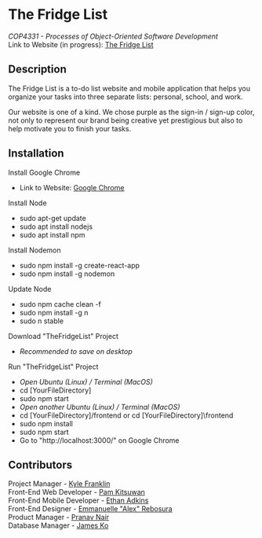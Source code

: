 # The Fridge List
*COP4331 - Processes of Object-Oriented Software Development*
<br> Link to Website (in progress): [The Fridge List](https://thefridgelist.herokuapp.com/)

## Description
The Fridge List is a to-do list website and mobile application that helps you organize your tasks into three separate lists: personal, school, and work.

Our website is one of a kind. We chose purple as the sign-in / sign-up color, not only to represent our brand being creative yet prestigious but also to help motivate you to finish your tasks.

## Installation
Install Google Chrome
- Link to Website: [Google Chrome](https://www.google.com/chrome/dr/download/)

Install Node
- sudo apt-get update
- sudo apt install nodejs
- sudo apt install npm

Install Nodemon
- sudo npm install -g create-react-app
- sudo npm install -g nodemon

Update Node
- sudo npm cache clean -f
- sudo npm install -g n
- sudo n stable

Download "TheFridgeList" Project
- *Recommended to save on desktop*

Run "TheFridgeList" Project
- *Open Ubuntu (Linux) / Terminal (MacOS)*
- cd [YourFileDirectory]
- sudo npm start
- *Open another Ubuntu (Linux) / Terminal (MacOS)*
- cd [YourFileDirectory]/frontend or cd [YourFileDirectory]\frontend
- sudo npm install
- sudo npm start
- Go to "http://localhost:3000/" on Google Chrome

## Contributors
Project Manager - [Kyle Franklin](https://github.com/KyleFranklin)
<br> Front-End Web Developer - [Pam Kitsuwan](https://github.com/sspamss)
<br> Front-End Mobile Developer - [Ethan Adkins](https://github.com/EthanAdkins)
<br> Front-End Designer - [Emmanuelle "Alex" Rebosura](https://github.com/emmrebosura)
<br> Product Manager - [Pranav Nair](https://github.com/pranavjnair123)
<br> Database Manager - [James Ko](https://github.com/JamesKo51)
